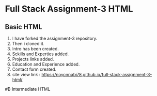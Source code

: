  # Full Stack Assignment-3 HTML
 
## Basic HTML
 1. I have forked the assignment-3 repository.
 2. Then i cloned it. 
 3. Intro has been created.
 4. Sckills and Experties added.
 5. Projects links added. 
 6. Education and Experience added.
 7. Contact form created. 
 8. site view link : https://noyonnabi78.github.io/full-stack-assignment-3-html/

#B Intermediate HTML

